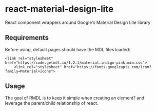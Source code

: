 # react-material-design-lite
React component wrappers around Google's Material Design Lite library

## Requirements

Before using, default pages should have the MDL files loaded:
```
<link rel="stylesheet" href="https://code.getmdl.io/1.2.1/material.indigo-pink.min.css">
    <link rel="stylesheet" href="https://fonts.googleapis.com/icon?family=Material+Icons">
```

## Usage

The goal of RMDL is to keep it simple when creating an element? and leverage the parent/child relationship of react.
